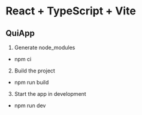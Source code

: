 # React + TypeScript + Vite

## QuiApp

1. Generate node_modules
- npm ci

2. Build the project
- npm run build

3. Start the app in development
- npm run dev

